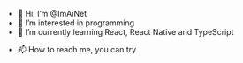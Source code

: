 - 👋 Hi, I’m @ImAiNet
- 👀 I’m interested in programming
- 🌱 I’m currently learning React, React Native and TypeScript
<!--- 💞️ I’m looking to collaborate on ... --->
- 📫 How to reach me, you can try

<!---
ImAiNet/ImAiNet is a ✨ special ✨ repository because its `README.md` (this file) appears on your GitHub profile.
You can click the Preview link to take a look at your changes.
--->
